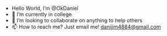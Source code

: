 - Hello World, I’m @OkDaniel
- 🌱 I’m currently in college
- 💞️ I’m looking to collaborate on anything to help others
- 📫 How to reach me? Just email me! danijim4884@gmail.com 

<!---
OkDaniel/OkDaniel is a ✨ special ✨ repository because its `README.md` (this file) appears on your GitHub profile.
You can click the Preview link to take a look at your changes.
--->
